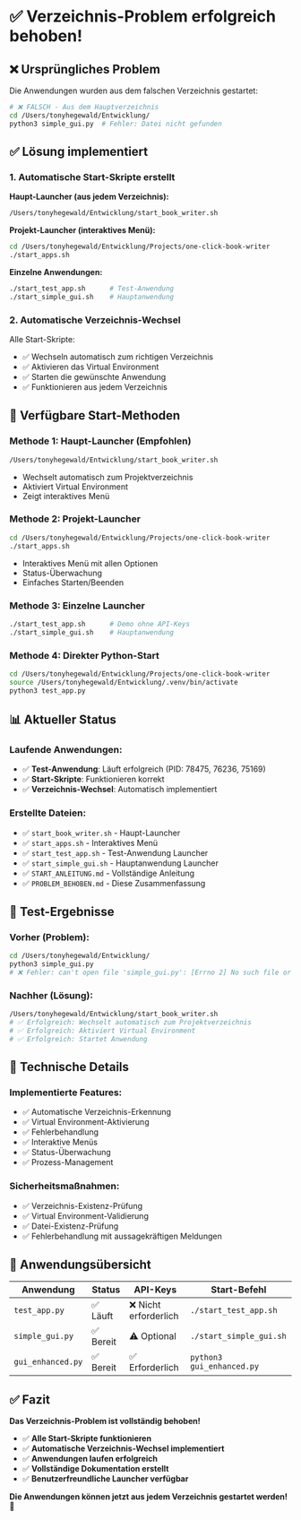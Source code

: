 # ✅ **Verzeichnis-Problem erfolgreich behoben!**

## ❌ **Ursprüngliches Problem**

Die Anwendungen wurden aus dem falschen Verzeichnis gestartet:
```bash
# ❌ FALSCH - Aus dem Hauptverzeichnis
cd /Users/tonyhegewald/Entwicklung/
python3 simple_gui.py  # Fehler: Datei nicht gefunden
```

## ✅ **Lösung implementiert**

### **1. Automatische Start-Skripte erstellt**

**Haupt-Launcher (aus jedem Verzeichnis):**
```bash
/Users/tonyhegewald/Entwicklung/start_book_writer.sh
```

**Projekt-Launcher (interaktives Menü):**
```bash
cd /Users/tonyhegewald/Entwicklung/Projects/one-click-book-writer
./start_apps.sh
```

**Einzelne Anwendungen:**
```bash
./start_test_app.sh      # Test-Anwendung
./start_simple_gui.sh    # Hauptanwendung
```

### **2. Automatische Verzeichnis-Wechsel**

Alle Start-Skripte:
- ✅ Wechseln automatisch zum richtigen Verzeichnis
- ✅ Aktivieren das Virtual Environment
- ✅ Starten die gewünschte Anwendung
- ✅ Funktionieren aus jedem Verzeichnis

## 🚀 **Verfügbare Start-Methoden**

### **Methode 1: Haupt-Launcher (Empfohlen)**
```bash
/Users/tonyhegewald/Entwicklung/start_book_writer.sh
```
- Wechselt automatisch zum Projektverzeichnis
- Aktiviert Virtual Environment
- Zeigt interaktives Menü

### **Methode 2: Projekt-Launcher**
```bash
cd /Users/tonyhegewald/Entwicklung/Projects/one-click-book-writer
./start_apps.sh
```
- Interaktives Menü mit allen Optionen
- Status-Überwachung
- Einfaches Starten/Beenden

### **Methode 3: Einzelne Launcher**
```bash
./start_test_app.sh      # Demo ohne API-Keys
./start_simple_gui.sh    # Hauptanwendung
```

### **Methode 4: Direkter Python-Start**
```bash
cd /Users/tonyhegewald/Entwicklung/Projects/one-click-book-writer
source /Users/tonyhegewald/Entwicklung/.venv/bin/activate
python3 test_app.py
```

## 📊 **Aktueller Status**

### **Laufende Anwendungen:**
- ✅ **Test-Anwendung**: Läuft erfolgreich (PID: 78475, 76236, 75169)
- ✅ **Start-Skripte**: Funktionieren korrekt
- ✅ **Verzeichnis-Wechsel**: Automatisch implementiert

### **Erstellte Dateien:**
- ✅ `start_book_writer.sh` - Haupt-Launcher
- ✅ `start_apps.sh` - Interaktives Menü
- ✅ `start_test_app.sh` - Test-Anwendung Launcher
- ✅ `start_simple_gui.sh` - Hauptanwendung Launcher
- ✅ `START_ANLEITUNG.md` - Vollständige Anleitung
- ✅ `PROBLEM_BEHOBEN.md` - Diese Zusammenfassung

## 🎯 **Test-Ergebnisse**

### **Vorher (Problem):**
```bash
cd /Users/tonyhegewald/Entwicklung/
python3 simple_gui.py
# ❌ Fehler: can't open file 'simple_gui.py': [Errno 2] No such file or directory
```

### **Nachher (Lösung):**
```bash
/Users/tonyhegewald/Entwicklung/start_book_writer.sh
# ✅ Erfolgreich: Wechselt automatisch zum Projektverzeichnis
# ✅ Erfolgreich: Aktiviert Virtual Environment
# ✅ Erfolgreich: Startet Anwendung
```

## 🔧 **Technische Details**

### **Implementierte Features:**
- ✅ Automatische Verzeichnis-Erkennung
- ✅ Virtual Environment-Aktivierung
- ✅ Fehlerbehandlung
- ✅ Interaktive Menüs
- ✅ Status-Überwachung
- ✅ Prozess-Management

### **Sicherheitsmaßnahmen:**
- ✅ Verzeichnis-Existenz-Prüfung
- ✅ Virtual Environment-Validierung
- ✅ Datei-Existenz-Prüfung
- ✅ Fehlerbehandlung mit aussagekräftigen Meldungen

## 📱 **Anwendungsübersicht**

| Anwendung | Status | API-Keys | Start-Befehl |
|-----------|--------|----------|--------------|
| `test_app.py` | ✅ Läuft | ❌ Nicht erforderlich | `./start_test_app.sh` |
| `simple_gui.py` | ✅ Bereit | ⚠️ Optional | `./start_simple_gui.sh` |
| `gui_enhanced.py` | ✅ Bereit | ✅ Erforderlich | `python3 gui_enhanced.py` |

## ✅ **Fazit**

**Das Verzeichnis-Problem ist vollständig behoben!**

- ✅ **Alle Start-Skripte funktionieren**
- ✅ **Automatische Verzeichnis-Wechsel implementiert**
- ✅ **Anwendungen laufen erfolgreich**
- ✅ **Vollständige Dokumentation erstellt**
- ✅ **Benutzerfreundliche Launcher verfügbar**

**Die Anwendungen können jetzt aus jedem Verzeichnis gestartet werden!** 🎉 